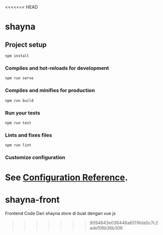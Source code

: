 <<<<<<< HEAD
# shayna

## Project setup
```
npm install
```

### Compiles and hot-reloads for development
```
npm run serve
```

### Compiles and minifies for production
```
npm run build
```

### Run your tests
```
npm run test
```

### Lints and fixes files
```
npm run lint
```

### Customize configuration
See [Configuration Reference](https://cli.vuejs.org/config/).
=======
# shayna-front
Frontend Code Dari shayna store di buat dengan vue js 
>>>>>>> 9094843e036446a65116da5c7c2ade106b36b306
